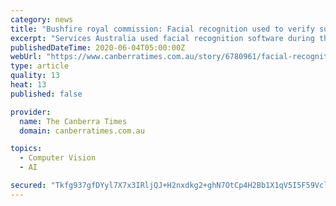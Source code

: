 ```yaml
---
category: news
title: "Bushfire royal commission: Facial recognition used to verify survivors' identities"
excerpt: "Services Australia used facial recognition software during the 2019-20 bushfires to help verify the identities of survivors applying for government aid."
publishedDateTime: 2020-06-04T05:00:00Z
webUrl: "https://www.canberratimes.com.au/story/6780961/facial-recognition-used-to-identify-survivors-applying-for-bushfire-aid/"
type: article
quality: 13
heat: 13
published: false

provider:
  name: The Canberra Times
  domain: canberratimes.com.au

topics:
  - Computer Vision
  - AI

secured: "Tkfg937gfDYyl7X7x3IRljQJ+H2nxdkg2+ghN7OtCp4H2Bb1X1qV5I5F59VclgEpj3mG0KUCWGJWyoDHAIdIAvuPbgVBWxUq0e1F6rwbIMREwvlmUws2EdqMTPat4YnmqlqOaR60gobEgYcOEvb6GK+tBfG3CssYey90gKB75czWPbFh81lFAmZeTdpLFtda8ovr3M8jggGgGT39hYpfVkWrkkOeL1Ya7LxfCVC2jk+Igds50oCN7Q1FJdS5joP05C6h3ajLWD+p6dNtNLDdgLaaLXNA9fjG9aQ0jUp3iABh6Ke/N15HN1ImxqukZYF8tvbi8p9kkX9dR1I39+QqLLCARH5RyricaKkzsm9j5t8oU6P/HAeDLQdQCgrDj8WXWPOG2WXUpgrdrbTSg8+S9fzxxAAheO8PacO7kuE8E7xtMDVGY5AIiHGh5LWMc4+GOxt90YzcyEbmtnYhM9VeuYws50pcpNnrshxETGxuH0k=;Pb+wu7K17tnD8ypXBjEl/g=="
---
```


